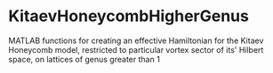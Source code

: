 # KitaevHoneycombHigherGenus
MATLAB functions for creating an effective Hamiltonian for the Kitaev Honeycomb model, restricted to particular vortex sector of its' Hilbert space, on lattices of genus greater than 1
